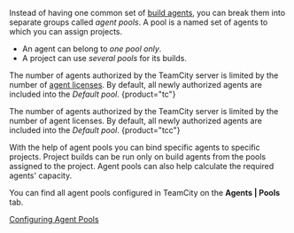 [//]: # (title: Agent Pool)
[//]: # (auxiliary-id: Agent Pool)

Instead of having one common set of [build agents](build-agent.md), you can break them into separate groups called _agent pools_. A pool is a named set of agents to which you can assign projects.
* An agent can belong to _one pool only_.
* A project can use _several pools_ for its builds.

The number of agents authorized by the TeamCity server is limited by the number of [agent licenses](licensing-policy.md#Number+of+Agents). By default, all newly authorized agents are included into the _Default pool_.
{product="tc"}

The number of agents authorized by the TeamCity server is limited by the number of agent licenses. By default, all newly authorized agents are included into the _Default pool_.
{product="tcc"}

With the help of agent pools you can bind specific agents to specific projects. Project builds can be run only on build agents from the pools assigned to the project. Agent pools can also help calculate the required agents' capacity.

You can find all agent pools configured in TeamCity on the __Agents | Pools__ tab.

<seealso>
        <category ref="admin-guide">
            <a href="configuring-agent-pools.md">Configuring Agent Pools</a>
        </category>
</seealso>
